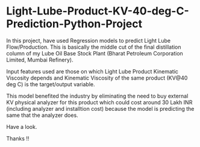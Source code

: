 # Light-Lube-Product-KV-40-deg-C-Prediction-Python-Project

In this project, have used Regression models to predict Light Lube Flow/Production. This is basically the middle cut of the final distillation column of my Lube Oil Base Stock Plant (Bharat Petroleum Corporation Limited, Mumbai Refinery).

Input features used are those on which Light Lube Product Kinematic Viscosity depends and Kinematic Viscosity of the same product (KV@40 deg C) is the target/output variable.

This model benefited the industry by eliminating the need to buy external KV physical analyzer for this product which could cost around 30 Lakh INR (including analyzer and installtion cost) because the model is predicting the same that the analyzer does. 

Have a look.

Thanks !!
